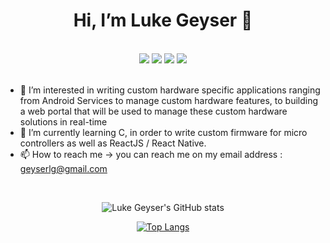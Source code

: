 <h1 align="center">Hi, I’m Luke Geyser 👋</h1>
<br/>
<div align="center">
     <a href="https://github.com/LukeGeyser"><img src="https://img.shields.io/badge/GitHub-000000?style=for-the-badge&logo=GitHub&logoColor=white" /></a>
     <a href="https://www.linkedin.com/in/luke-geyser-760683195/"><img src="https://img.shields.io/badge/LinkedIn-0077B5?style=for-the-badge&logo=linkedin&logoColor=white"/></a>
     <a href="https://www.instagram.com/g.eyser/"><img src="https://img.shields.io/badge/Instagram-E4405F?style=for-the-badge&logo=instagram&logoColor=white"/></a>
     <a href="https://www.codewars.com/users/LukeGeyser"><img src="https://img.shields.io/badge/Codewars-B1361E?style=for-the-badge&logo=Codewars&logoColor=white"/></a>
</div>

<br/>

- 👀 I’m interested in writing custom hardware specific applications ranging from Android Services to manage custom hardware features, to building a web 
     portal that will be used to manage these custom hardware solutions in real-time
- 🌱 I’m currently learning C, in order to write custom firmware for micro controllers as well as ReactJS / React Native.
- 📫 How to reach me -> you can reach me on my email address : geyserlg@gmail.com

<br/>

<div align="center">
     
![Luke Geyser's GitHub stats](https://github-readme-stats.vercel.app/api?username=LukeGeyser&show_icons=true&theme=radical&langs_count=10)

[![Top Langs](https://github-readme-stats.vercel.app/api/top-langs/?username=LukeGeyser&count_private=true&show_icons=true&layout=compact)](https://github.com/LukeGeyser/github-readme-stats)
     
</div>

<!---
LukeGeyser/LukeGeyser is a ✨ special ✨ repository because its `README.md` (this file) appears on your GitHub profile.
You can click the Preview link to take a look at your changes.
--->
